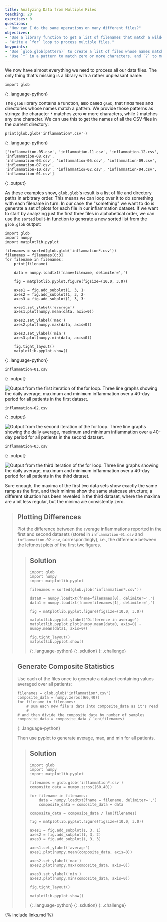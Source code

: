 ```yaml
---
title: Analyzing Data from Multiple Files
teaching: 20
exercises: 0
questions:
- "How can I do the same operations on many different files?"
objectives:
- "Use a library function to get a list of filenames that match a wildcard pattern."
- "Write a `for` loop to process multiple files."
keypoints:
- "Use `glob.glob(pattern)` to create a list of files whose names match a pattern."
- "Use `*` in a pattern to match zero or more characters, and `?` to match any single character."
---
```


We now have almost everything we need to process all our data files.
The only thing that's missing is a library with a rather unpleasant name:

~~~
import glob
~~~
{: .language-python}

The `glob` library contains a function, also called `glob`,
that finds files and directories whose names match a pattern.
We provide those patterns as strings:
the character `*` matches zero or more characters,
while `?` matches any one character.
We can use this to get the names of all the CSV files in the current directory:

~~~
print(glob.glob('inflammation*.csv'))
~~~
{: .language-python}

~~~
['inflammation-05.csv', 'inflammation-11.csv', 'inflammation-12.csv', 'inflammation-08.csv',
'inflammation-03.csv', 'inflammation-06.csv', 'inflammation-09.csv', 'inflammation-07.csv',
'inflammation-10.csv', 'inflammation-02.csv', 'inflammation-04.csv', 'inflammation-01.csv']
~~~
{: .output}

As these examples show,
`glob.glob`'s result is a list of file and directory paths in arbitrary order.
This means we can loop over it
to do something with each filename in turn.
In our case,
the "something" we want to do is generate a set of plots for each file in our inflammation dataset.
If we want to start by analyzing just the first three files in alphabetical order, we can use the
`sorted` built-in function to generate a new sorted list from the `glob.glob` output:

~~~
import glob
import numpy
import matplotlib.pyplot

filenames = sorted(glob.glob('inflammation*.csv'))
filenames = filenames[0:3]
for filename in filenames:
    print(filename)

    data = numpy.loadtxt(fname=filename, delimiter=',')

    fig = matplotlib.pyplot.figure(figsize=(10.0, 3.0))

    axes1 = fig.add_subplot(1, 3, 1)
    axes2 = fig.add_subplot(1, 3, 2)
    axes3 = fig.add_subplot(1, 3, 3)

    axes1.set_ylabel('average')
    axes1.plot(numpy.mean(data, axis=0))

    axes2.set_ylabel('max')
    axes2.plot(numpy.max(data, axis=0))

    axes3.set_ylabel('min')
    axes3.plot(numpy.min(data, axis=0))

    fig.tight_layout()
    matplotlib.pyplot.show()
~~~
{: .language-python}

~~~
inflammation-01.csv
~~~
{: .output}

![Output from the first iteration of the for loop. Three line graphs showing the daily average,
maximum and minimum inflammation over a 40-day period for all patients in the first dataset.](
../fig/03-loop_49_1.png)

~~~
inflammation-02.csv
~~~
{: .output}

![Output from the second iteration of the for loop. Three line graphs showing the daily average,
maximum and minimum inflammation over a 40-day period for all patients in the second dataset.](../fig/03-loop_49_3.png)

~~~
inflammation-03.csv
~~~
{: .output}

![Output from the third iteration of the for loop. Three line graphs showing the daily average,
maximum and minimum inflammation over a 40-day period for all patients in the third dataset.](../fig/03-loop_49_5.png)

Sure enough,
the maxima of the first two data sets show exactly the same ramp as the first,
and their minima show the same staircase structure;
a different situation has been revealed in the third dataset,
where the maxima are a bit less regular, but the minima are consistently zero.

> ## Plotting Differences
>
> Plot the difference between the average inflammations reported in the first and second datasets
> (stored in `inflammation-01.csv` and `inflammation-02.csv`, correspondingly),
> i.e., the difference between the leftmost plots of the first two figures.
>
> > ## Solution
> > ~~~
> > import glob
> > import numpy
> > import matplotlib.pyplot
> >
> > filenames = sorted(glob.glob('inflammation*.csv'))
> >
> > data0 = numpy.loadtxt(fname=filenames[0], delimiter=',')
> > data1 = numpy.loadtxt(fname=filenames[1], delimiter=',')
> >
> > fig = matplotlib.pyplot.figure(figsize=(10.0, 3.0))
> >
> > matplotlib.pyplot.ylabel('Difference in average')
> > matplotlib.pyplot.plot(numpy.mean(data0, axis=0) - numpy.mean(data1, axis=0))
> >
> > fig.tight_layout()
> > matplotlib.pyplot.show()
> > ~~~
> > {: .language-python}
> {: .solution}
{: .challenge}

> ## Generate Composite Statistics
>
> Use each of the files once to generate a dataset containing values averaged over all patients:
>
> ~~~
> filenames = glob.glob('inflammation*.csv')
> composite_data = numpy.zeros((60,40))
> for filename in filenames:
>     # sum each new file's data into composite_data as it's read
>     #
> # and then divide the composite_data by number of samples
> composite_data = composite_data / len(filenames)
> ~~~
> {: .language-python}
>
> Then use pyplot to generate average, max, and min for all patients.
>
> > ## Solution
> > ~~~
> > import glob
> > import numpy
> > import matplotlib.pyplot
> >
> > filenames = glob.glob('inflammation*.csv')
> > composite_data = numpy.zeros((60,40))
> >
> > for filename in filenames:
> >     data = numpy.loadtxt(fname = filename, delimiter=',')
> >     composite_data = composite_data + data
> >
> > composite_data = composite_data / len(filenames)
> >
> > fig = matplotlib.pyplot.figure(figsize=(10.0, 3.0))
> >
> > axes1 = fig.add_subplot(1, 3, 1)
> > axes2 = fig.add_subplot(1, 3, 2)
> > axes3 = fig.add_subplot(1, 3, 3)
> >
> > axes1.set_ylabel('average')
> > axes1.plot(numpy.mean(composite_data, axis=0))
> >
> > axes2.set_ylabel('max')
> > axes2.plot(numpy.max(composite_data, axis=0))
> >
> > axes3.set_ylabel('min')
> > axes3.plot(numpy.min(composite_data, axis=0))
> >
> > fig.tight_layout()
> >
> > matplotlib.pyplot.show()
> > ~~~
> > {: .language-python}
>{: .solution}
{: .challenge}

{% include links.md %}
